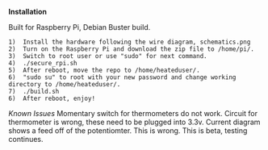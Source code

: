 **Installation**

Built for Raspberry Pi, Debian Buster build.

    1)  Install the hardware following the wire diagram, schematics.png
    2)  Turn on the Raspberry Pi and download the zip file to /home/pi/.
    3)  Switch to root user or use "sudo" for next command.
    4)  ./secure_rpi.sh
    5)  After reboot, move the repo to /home/heateduser/.
    6)  "sudo su" to root with your new password and change working directory to /home/heateduser/.
    7)  ./build.sh
    6)  After reboot, enjoy!

*Known Issues*
    Momentary switch for thermometers do not work.
    Circuit for thermometer is wrong, these need to be plugged into 3.3v.
        Current diagram shows a feed off of the potentiomter. This is wrong.
    This is beta, testing continues.
